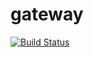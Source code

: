 # gateway

[![Build Status](https://semaphoreci.com/api/v1/benchmark/gateway/branches/master/badge.svg)](https://semaphoreci.com/benchmark/gateway)
